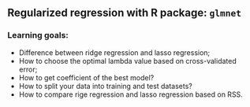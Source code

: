 ## Regularized regression with R package: `glmnet`

### Learning goals:  

* Difference between ridge regression and lasso regression;  
* How to choose the optimal lambda value based on cross-validated error;  
* How to get coefficient of the best model?  
* How to split your data into training and test datasets?  
* How to compare rige regression and lasso regression based on RSS. 